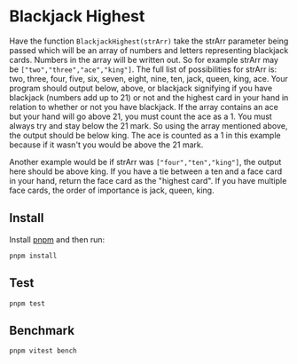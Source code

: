 # Blackjack Highest

Have the function `BlackjackHighest(strArr)` take the strArr parameter being passed which will be an array of numbers and letters representing blackjack cards. Numbers in the array will be written out. So for example strArr may be `["two","three","ace","king"]`. The full list of possibilities for strArr is: two, three, four, five, six, seven, eight, nine, ten, jack, queen, king, ace. Your program should output below, above, or blackjack signifying if you have blackjack (numbers add up to 21) or not and the highest card in your hand in relation to whether or not you have blackjack. If the array contains an ace but your hand will go above 21, you must count the ace as a 1. You must always try and stay below the 21 mark. So using the array mentioned above, the output should be below king. The ace is counted as a 1 in this example because if it wasn't you would be above the 21 mark.

Another example would be if strArr was `["four","ten","king"]`, the output here should be above king. If you have a tie between a ten and a face card in your hand, return the face card as the "highest card". If you have multiple face cards, the order of importance is jack, queen, king.

## Install
Install [pnpm](https://pnpm.io/installation) and then run:
```
pnpm install
```

## Test
```
pnpm test
```

## Benchmark
```
pnpm vitest bench
```